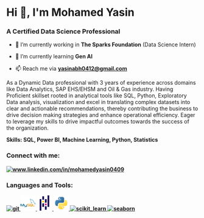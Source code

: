 <h1 align="left">Hi 👋, I'm Mohamed Yasin</h1>
<h3 align="left">A Certified Data Science Professional</h3>

- 🔭 I’m currently working in **The Sparks Foundation** (Data Science Intern)

- 🌱 I’m currently learning **Gen AI**

- 📫 Reach me via **yasinabh0412@gmail.com**

As a Dynamic Data professional with 3 years of experience across domains like Data Analytics, SAP EHS/EHSM and Oil & Gas industry. Having Proficient skillset rooted in analytical tools like SQL, Python, Exploratory Data analysis, visualization and excel in translating complex datasets into clear and actionable recommendations, thereby contributing the business to drive decision making strategies and enhance operational efficiency. Eager to leverage my skills to drive impactful outcomes towards the success of the organization.

<b>Skills:<b> SQL, Power BI, Machine Learning, Python, Statistics

<h3 align="left">Connect with me:</h3>
<p align="left">
<a href="https://linkedin.com/in/mohamedyasin0409" target="blank"><img align="center" src="https://raw.githubusercontent.com/rahuldkjain/github-profile-readme-generator/master/src/images/icons/Social/linked-in-alt.svg" alt="www.linkedin.com/in/mohamedyasin0409" height="30" width="40" /></a>
</p>

<h3 align="left">Languages and Tools:</h3>
<p align="left"> <a href="https://git-scm.com/" target="_blank" rel="noreferrer"> <img src="https://www.vectorlogo.zone/logos/git-scm/git-scm-icon.svg" alt="git" width="40" height="40"/> </a> <a href="https://www.mysql.com/" target="_blank" rel="noreferrer"> <img src="https://raw.githubusercontent.com/devicons/devicon/master/icons/mysql/mysql-original-wordmark.svg" alt="mysql" width="40" height="40"/> </a> <a href="https://pandas.pydata.org/" target="_blank" rel="noreferrer"> <img src="https://raw.githubusercontent.com/devicons/devicon/2ae2a900d2f041da66e950e4d48052658d850630/icons/pandas/pandas-original.svg" alt="pandas" width="40" height="40"/> </a> <a href="https://www.python.org" target="_blank" rel="noreferrer"> <img src="https://raw.githubusercontent.com/devicons/devicon/master/icons/python/python-original.svg" alt="python" width="40" height="40"/> </a> <a href="https://scikit-learn.org/" target="_blank" rel="noreferrer"> <img src="https://upload.wikimedia.org/wikipedia/commons/0/05/Scikit_learn_logo_small.svg" alt="scikit_learn" width="40" height="40"/> </a> <a href="https://seaborn.pydata.org/" target="_blank" rel="noreferrer"> <img src="https://seaborn.pydata.org/_images/logo-mark-lightbg.svg" alt="seaborn" width="40" height="40"/> </a> </p>
